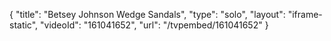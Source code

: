 {
    "title": "Betsey Johnson Wedge Sandals",
    "type": "solo",
    "layout": "iframe-static",
    "videoId": "161041652",
    "url": "\/tvpembed\/161041652"
}